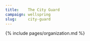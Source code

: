 ```yaml
---
title:    The City Guard
campaign: wellspring
slug:     city-guard
---
```


{% include pages/organization.md %}
